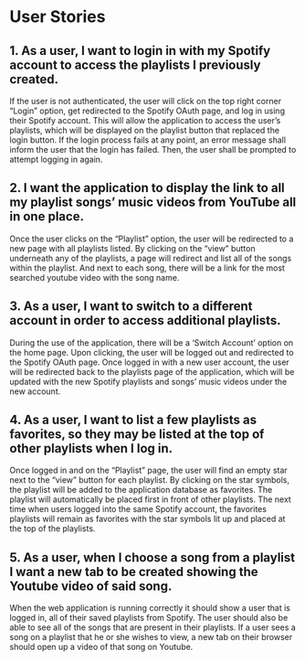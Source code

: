 # User Stories

## 1. As a user, I want to login in with my Spotify account to access the playlists I previously created.
If the user is not authenticated, the user will click on the top right corner “Login” option, get redirected to the Spotify OAuth page, and log in using their Spotify account. This will allow the application to access the user’s playlists, which will be displayed on the playlist button that replaced the login button.  If the login process fails at any point, an error message shall inform the user that the login has failed. Then, the user shall be prompted to attempt logging in again.

## 2. I want the application to display the link to all my playlist songs’ music videos from YouTube all in one place.
Once the user clicks on the “Playlist” option, the user will be redirected to a new page with all playlists listed. By clicking on the “view” button underneath any of the playlists, a page will redirect and list all of the songs within the playlist. And next to each song, there will be a link for the most searched youtube video with the song name.

## 3. As a user, I want to switch to a different account in order to access additional playlists. 
During the use of the application, there will be a ‘Switch Account’ option on the home page. Upon clicking, the user will be logged out and redirected to the Spotify OAuth page. Once logged in with a new user account, the user will be redirected back to the playlists page of the application, which will be updated with the new Spotify playlists and songs’ music videos under the new account.

## 4. As a user, I want to list a few playlists as favorites, so they may be listed at the top of other playlists when I log in. 
Once logged in and on the “Playlist” page, the user will find an empty star next to the “view” button for each playlist. By clicking on the star symbols, the playlist will be added to the application database as favorites. The playlist will automatically be placed first in front of other playlists. The next time when users logged into the same Spotify account, the favorites playlists will remain as favorites with the star symbols lit up and placed at the top of the playlists. 

## 5. As a user, when I choose a song from a playlist I want a new tab to be created showing the Youtube video of said song. 
When the web application is running correctly it should show a user that is logged in, all of their saved playlists from Spotify. The user should also be able to see all of the songs that are present in their playlists. If a user sees a song on a playlist that he or she wishes to view, a new tab on their browser should open up a video of that song on Youtube.


